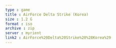 ```yaml
---
type : game
title : AirForce Delta Strike (Korea)
size : 1.2 G
format : iso
archive : zip
server : myrient
link2 : AirForce%20Delta%20Strike%20%28Korea%29
---
```


